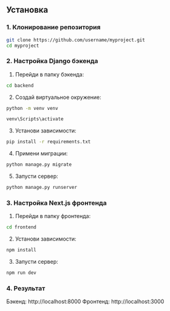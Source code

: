 ## Установка

### 1. Клонирование репозитория
```bash
git clone https://github.com/username/myproject.git
cd myproject
```
### 2. Настройка Django бэкенда

1. Перейди в папку бэкенда:

```bash
cd backend
```

2. Создай виртуальное окружение:

```bash
python -m venv venv
```
```bash
venv\Scripts\activate
```

3. Установи зависимости:

```bash
pip install -r requirements.txt
```

4. Примени миграции:

```bash
python manage.py migrate
```

5. Запусти сервер:

```bash
python manage.py runserver
```

### 3. Настройка Next.js фронтенда

1. Перейди в папку фронтенда:

```bash
cd frontend
```

2. Установи зависимости:

```bash
npm install
```

3. Запусти сервер:

```bash
npm run dev
```

### 4. Результат

Бэкенд: http://localhost:8000
Фронтенд: http://localhost:3000
